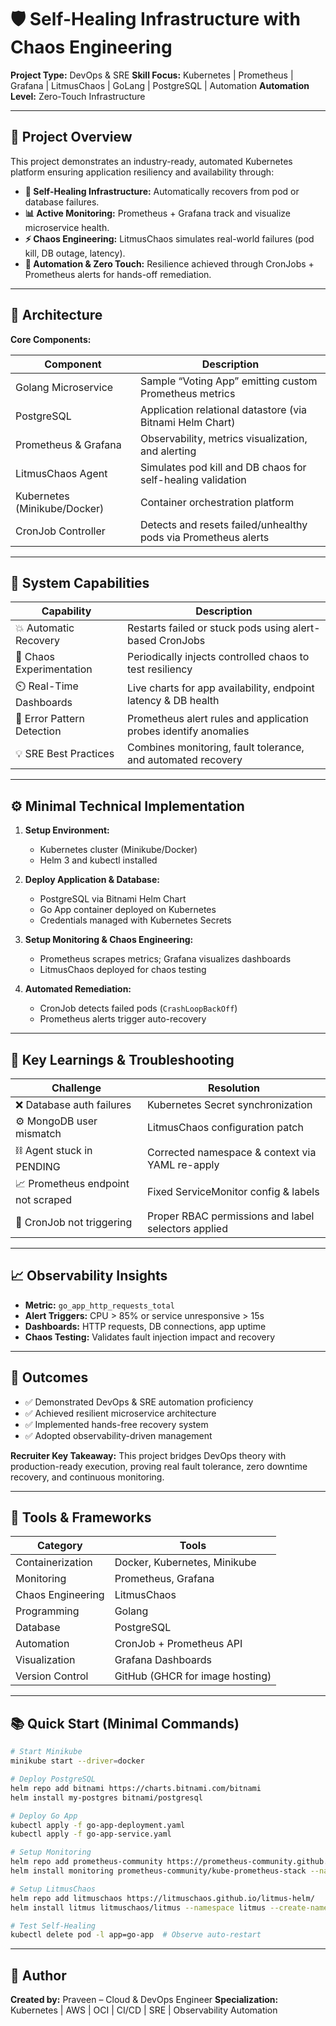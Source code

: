 # 🛡️ Self-Healing Infrastructure with Chaos Engineering

**Project Type:** DevOps & SRE
**Skill Focus:** Kubernetes | Prometheus | Grafana | LitmusChaos | GoLang | PostgreSQL | Automation
**Automation Level:** Zero-Touch Infrastructure

---

## 📘 Project Overview

This project demonstrates an industry-ready, automated Kubernetes platform ensuring application resiliency and availability through:

* **💠 Self-Healing Infrastructure:** Automatically recovers from pod or database failures.
* **📊 Active Monitoring:** Prometheus + Grafana track and visualize microservice health.
* **⚡ Chaos Engineering:** LitmusChaos simulates real-world failures (pod kill, DB outage, latency).
* **🧠 Automation & Zero Touch:** Resilience achieved through CronJobs + Prometheus alerts for hands-off remediation.

---

## 🧩 Architecture

**Core Components:**

| Component                    | Description                                                    |
| ---------------------------- | -------------------------------------------------------------- |
| Golang Microservice          | Sample “Voting App” emitting custom Prometheus metrics         |
| PostgreSQL                   | Application relational datastore (via Bitnami Helm Chart)      |
| Prometheus & Grafana         | Observability, metrics visualization, and alerting             |
| LitmusChaos Agent            | Simulates pod kill and DB chaos for self-healing validation    |
| Kubernetes (Minikube/Docker) | Container orchestration platform                               |
| CronJob Controller           | Detects and resets failed/unhealthy pods via Prometheus alerts |

---

## 🔁 System Capabilities

| Capability                 | Description                                                      |
| -------------------------- | ---------------------------------------------------------------- |
| 💥 Automatic Recovery      | Restarts failed or stuck pods using alert-based CronJobs         |
| 🧩 Chaos Experimentation   | Periodically injects controlled chaos to test resiliency         |
| ⏲️ Real-Time Dashboards    | Live charts for app availability, endpoint latency & DB health   |
| 🔐 Error Pattern Detection | Prometheus alert rules and application probes identify anomalies |
| 💡 SRE Best Practices      | Combines monitoring, fault tolerance, and automated recovery     |

---

## ⚙️ Minimal Technical Implementation

1. **Setup Environment:**

   * Kubernetes cluster (Minikube/Docker)
   * Helm 3 and kubectl installed

2. **Deploy Application & Database:**

   * PostgreSQL via Bitnami Helm Chart
   * Go App container deployed on Kubernetes
   * Credentials managed with Kubernetes Secrets

3. **Setup Monitoring & Chaos Engineering:**

   * Prometheus scrapes metrics; Grafana visualizes dashboards
   * LitmusChaos deployed for chaos testing

4. **Automated Remediation:**

   * CronJob detects failed pods (`CrashLoopBackOff`)
   * Prometheus alerts trigger auto-recovery

---

## 🧠 Key Learnings & Troubleshooting

| Challenge                          | Resolution                                          |
| ---------------------------------- | --------------------------------------------------- |
| ❌ Database auth failures           | Kubernetes Secret synchronization                   |
| ⚙️ MongoDB user mismatch           | LitmusChaos configuration patch                     |
| ⛓️ Agent stuck in PENDING          | Corrected namespace & context via YAML re-apply     |
| 📈 Prometheus endpoint not scraped | Fixed ServiceMonitor config & labels                |
| 🚀 CronJob not triggering          | Proper RBAC permissions and label selectors applied |

---

## 📈 Observability Insights

* **Metric:** `go_app_http_requests_total`
* **Alert Triggers:** CPU > 85% or service unresponsive > 15s
* **Dashboards:** HTTP requests, DB connections, app uptime
* **Chaos Testing:** Validates fault injection impact and recovery

---

## 🚀 Outcomes

* ✅ Demonstrated DevOps & SRE automation proficiency
* ✅ Achieved resilient microservice architecture
* ✅ Implemented hands-free recovery system
* ✅ Adopted observability-driven management

**Recruiter Key Takeaway:**
This project bridges DevOps theory with production-ready execution, proving real fault tolerance, zero downtime recovery, and continuous monitoring.

---

## 🧩 Tools & Frameworks

| Category          | Tools                           |
| ----------------- | ------------------------------- |
| Containerization  | Docker, Kubernetes, Minikube    |
| Monitoring        | Prometheus, Grafana             |
| Chaos Engineering | LitmusChaos                     |
| Programming       | Golang                          |
| Database          | PostgreSQL                      |
| Automation        | CronJob + Prometheus API        |
| Visualization     | Grafana Dashboards              |
| Version Control   | GitHub (GHCR for image hosting) |

---

## 📚 Quick Start (Minimal Commands)

```bash
# Start Minikube
minikube start --driver=docker

# Deploy PostgreSQL
helm repo add bitnami https://charts.bitnami.com/bitnami
helm install my-postgres bitnami/postgresql

# Deploy Go App
kubectl apply -f go-app-deployment.yaml
kubectl apply -f go-app-service.yaml

# Setup Monitoring
helm repo add prometheus-community https://prometheus-community.github.io/helm-charts
helm install monitoring prometheus-community/kube-prometheus-stack --namespace monitoring --create-namespace

# Setup LitmusChaos
helm repo add litmuschaos https://litmuschaos.github.io/litmus-helm/
helm install litmus litmuschaos/litmus --namespace litmus --create-namespace

# Test Self-Healing
kubectl delete pod -l app=go-app  # Observe auto-restart
```

---

## 🧾 Author

**Created by:** Praveen – Cloud & DevOps Engineer
**Specialization:** Kubernetes | AWS | OCI | CI/CD | SRE | Observability Automation
